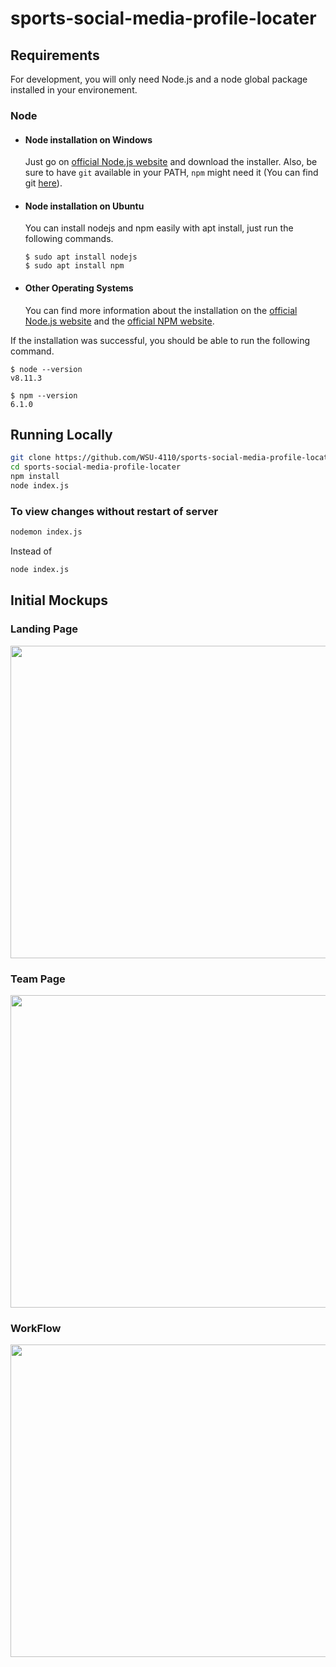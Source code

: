 # sports-social-media-profile-locater


## Requirements

For development, you will only need Node.js and a node global package installed in your environement.

### Node
- #### Node installation on Windows

  Just go on [official Node.js website](https://nodejs.org/) and download the installer.
Also, be sure to have `git` available in your PATH, `npm` might need it (You can find git [here](https://git-scm.com/)).

- #### Node installation on Ubuntu

  You can install nodejs and npm easily with apt install, just run the following commands.
  
      $ sudo apt install nodejs
      $ sudo apt install npm

- #### Other Operating Systems
  You can find more information about the installation on the [official Node.js website](https://nodejs.org/) and the [official NPM website](https://npmjs.org/).

If the installation was successful, you should be able to run the following command.

    $ node --version
    v8.11.3

    $ npm --version
    6.1.0
    
## Running Locally

```sh
git clone https://github.com/WSU-4110/sports-social-media-profile-locater.git 
cd sports-social-media-profile-locater
npm install
node index.js
```

### To view changes without restart of server 

```sh
nodemon index.js
```

Instead of

```sh
node index.js
```

## Initial Mockups

### Landing Page
<img src="https://github.com/WSU-4110/sports-social-media-profile-locater/blob/main/Mockups/MockUI-Home.png?raw=true" width="900" height="500">

### Team Page
<img src="https://github.com/WSU-4110/sports-social-media-profile-locater/blob/main/Mockups/MockUI-PlayerCards.png?raw=true" width="900" height="500">

### WorkFlow
<img src="https://github.com/WSU-4110/sports-social-media-profile-locater/blob/main/Mockups/Workflow2.png?raw=true" width="900" height="500">
